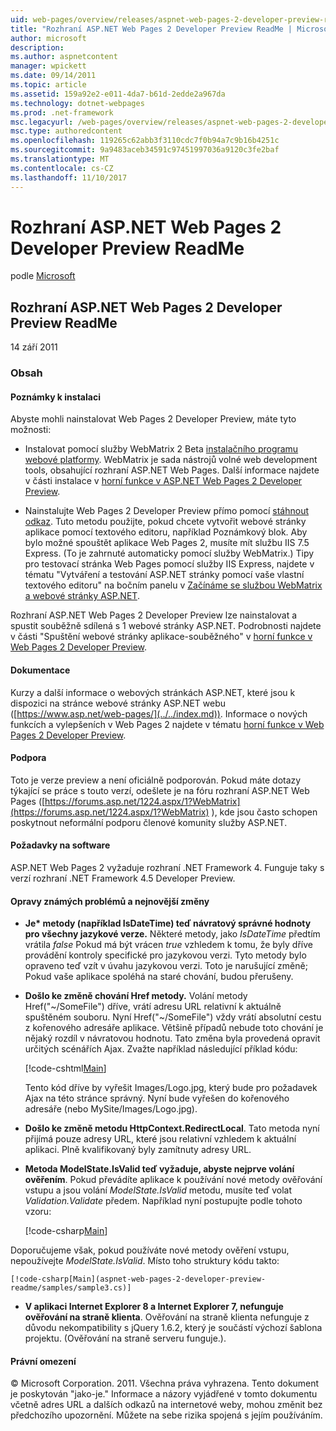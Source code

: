 ```yaml
---
uid: web-pages/overview/releases/aspnet-web-pages-2-developer-preview-readme
title: "Rozhraní ASP.NET Web Pages 2 Developer Preview ReadMe | Microsoft Docs"
author: microsoft
description: 
ms.author: aspnetcontent
manager: wpickett
ms.date: 09/14/2011
ms.topic: article
ms.assetid: 159a92e2-e011-4da7-b61d-2edde2a967da
ms.technology: dotnet-webpages
ms.prod: .net-framework
msc.legacyurl: /web-pages/overview/releases/aspnet-web-pages-2-developer-preview-readme
msc.type: authoredcontent
ms.openlocfilehash: 119265c62abb3f3110cdc7f0b94a7c9b16b4251c
ms.sourcegitcommit: 9a9483aceb34591c97451997036a9120c3fe2baf
ms.translationtype: MT
ms.contentlocale: cs-CZ
ms.lasthandoff: 11/10/2017
---
```

<a name="aspnet-web-pages-2-developer-preview-readme"></a>Rozhraní ASP.NET Web Pages 2 Developer Preview ReadMe
====================
podle [Microsoft](https://github.com/microsoft)

## <a name="aspnet-web-pages-2-developer-preview-readme"></a>Rozhraní ASP.NET Web Pages 2 Developer Preview ReadMe

14 září 2011

### <a name="contents"></a>Obsah

#### <a id="_Toc303701284"></a>Poznámky k instalaci

Abyste mohli nainstalovat Web Pages 2 Developer Preview, máte tyto možnosti:

- Instalovat pomocí služby WebMatrix 2 Beta [instalačního programu webové platformy](https://go.microsoft.com/fwlink/?LinkId=226883). WebMatrix je sada nástrojů volné web development tools, obsahující rozhraní ASP.NET Web Pages. Další informace najdete v části instalace v [horní funkce v ASP.NET Web Pages 2 Developer Preview](https://go.microsoft.com/fwlink/?LinkID=227824).

- Nainstalujte Web Pages 2 Developer Preview přímo pomocí [stáhnout odkaz](https://go.microsoft.com/fwlink/?LinkID=226335). Tuto metodu použijte, pokud chcete vytvořit webové stránky aplikace pomocí textového editoru, například Poznámkový blok. Aby bylo možné spouštět aplikace Web Pages 2, musíte mít službu IIS 7.5 Express. (To je zahrnuté automaticky pomocí služby WebMatrix.) Tipy pro testovací stránka Web Pages pomocí služby IIS Express, najdete v tématu "Vytváření a testování ASP.NET stránky pomocí vaše vlastní textového editoru" na bočním panelu v [Začínáme se službou WebMatrix a webové stránky ASP.NET](https://go.microsoft.com/fwlink/?LinkId=202889).

Rozhraní ASP.NET Web Pages 2 Developer Preview lze nainstalovat a spustit souběžně sdílená s 1 webové stránky ASP.NET. <a id="a"></a>Podrobnosti najdete v části "Spuštění webové stránky aplikace-souběžného" v [horní funkce v Web Pages 2 Developer Preview](https://go.microsoft.com/fwlink/?LinkID=227824).

#### <a id="_Toc303701285"></a>Dokumentace

Kurzy a další informace o webových stránkách ASP.NET, které jsou k dispozici na stránce webové stránky ASP.NET webu ([https://www.asp.net/web-pages/](../../index.md)). Informace o nových funkcích a vylepšeních v Web Pages 2 najdete v tématu [horní funkce v Web Pages 2 Developer Preview](https://go.microsoft.com/fwlink/?LinkID=227824).

#### <a id="_Toc303701286"></a>Podpora

<a id="_Toc209852135"></a><a id="_Toc255833657"></a>Toto je verze preview a není oficiálně podporován. Pokud máte dotazy týkající se práce s touto verzí, odešlete je na fóru rozhraní ASP.NET Web Pages ([https://forums.asp.net/1224.aspx/1?WebMatrix](https://forums.asp.net/1224.aspx/1?WebMatrix) ), kde jsou často schopen poskytnout neformální podporu členové komunity služby ASP.NET.

#### <a id="_Toc303701287"></a>Požadavky na software

ASP.NET Web Pages 2 vyžaduje rozhraní .NET Framework 4. Funguje taky s verzí rozhraní .NET Framework 4.5 Developer Preview.

<a id="_Toc303701288"></a><a id="_Breaking_Changes"></a>

#### <a name="fixes-known-issues-and-breaking-changes"></a>Opravy známých problémů a nejnovější změny

<a id="_Toc224729061"></a><a id="_Toc238051347"></a>

- **Je\* metody (například IsDateTime) teď návratový správné hodnoty pro všechny jazykové verze.** Některé metody, jako *IsDateTime* předtím vrátila *false* Pokud má být vrácen *true* vzhledem k tomu, že byly dříve provádění kontroly specifické pro jazykovou verzi. Tyto metody bylo opraveno teď vzít v úvahu jazykovou verzi. Toto je narušující změně; Pokud vaše aplikace spoléhá na staré chování, budou přerušeny.
- **Došlo ke změně chování Href metody.** Volání metody Href("~/SomeFile") dříve, vrátí adresu URL relativní k aktuálně spuštěném souboru. Nyní Href("~/SomeFile") vždy vrátí absolutní cestu z kořenového adresáře aplikace. Většině případů nebude toto chování je nějaký rozdíl v návratovou hodnotu. Tato změna byla provedená opravit určitých scénářích Ajax. Zvažte například následující příklad kódu: 

    [!code-cshtml[Main](aspnet-web-pages-2-developer-preview-readme/samples/sample1.cshtml)]

    Tento kód dříve by vyřešit Images/Logo.jpg, který bude pro požadavek Ajax na této stránce správný. Nyní bude vyřešen do kořenového adresáře (nebo MySite/Images/Logo.jpg).
- **Došlo ke změně metodu HttpContext.RedirectLocal**. Tato metoda nyní přijímá pouze adresy URL, které jsou relativní vzhledem k aktuální aplikaci. Plně kvalifikovaný byly zamítnuty adresy URL.
- **Metoda ModelState.IsValid teď vyžaduje, abyste nejprve volání ověřením**. Pokud převádíte aplikace k používání nové metody ověřování vstupu a jsou volání *ModelState.IsValid* metodu, musíte teď volat *Validation.Validate* předem. Například nyní postupujte podle tohoto vzoru: 

    [!code-csharp[Main](aspnet-web-pages-2-developer-preview-readme/samples/sample2.cs)]

 Doporučujeme však, pokud používáte nové metody ověření vstupu, nepoužívejte *ModelState.IsValid*. Místo toho struktury kódu takto: 

    [!code-csharp[Main](aspnet-web-pages-2-developer-preview-readme/samples/sample3.cs)]
- **V aplikaci Internet Explorer 8 a Internet Explorer 7, nefunguje ověřování na straně klienta**. Ověřování na straně klienta nefunguje z důvodu nekompatibility s jQuery 1.6.2, který je součástí výchozí šablona projektu. (Ověřování na straně serveru funguje.).

#### <a id="_Toc303701289"></a>Právní omezení

© Microsoft Corporation. 2011. Všechna práva vyhrazena. Tento dokument je poskytován "jako-je." Informace a názory vyjádřené v tomto dokumentu včetně adres URL a dalších odkazů na internetové weby, mohou změnit bez předchozího upozornění. Můžete na sebe rizika spojená s jejím používáním.
